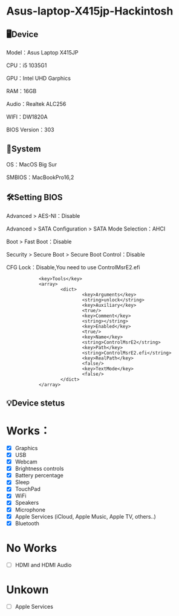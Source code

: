 # Asus-laptop-X415jp-Hackintosh

## 🖥️Device
Model：Asus Laptop X415JP

CPU：i5 1035G1

GPU：Intel UHD Garphics

RAM：16GB

Audio：Realtek ALC256

WIFI：DW1820A

BIOS Version：303

## 📀System
OS：MacOS Big Sur

SMBIOS：MacBookPro16,2

## 🛠️Setting BIOS
Advanced > AES-NI：Disable

Advanced > SATA Configuration > SATA Mode Selection：AHCI

Boot > Fast Boot：Disable

Security > Secure Boot > Secure Boot Control：Disable

CFG Lock：Disable,You need to use ControlMsrE2.efi

                <key>Tools</key>
                <array>
                        <dict>
                                <key>Arguments</key>
                                <string>unlock</string>
                                <key>Auxiliary</key>
                                <true/>
                                <key>Comment</key>
                                <string></string>
                                <key>Enabled</key>
                                <true/>
                                <key>Name</key>
                                <string>ControlMsrE2</string>
                                <key>Path</key>
                                <string>ControlMsrE2.efi</string>
                                <key>RealPath</key>
                                <false/>
                                <key>TextMode</key>
                                <false/>
                        </dict>
                </array>
## 💡Device stetus
# Works：
- [x] Graphics
- [x] USB
- [x] Webcam
- [x] Brightness controls
- [x] Battery percentage
- [x] Sleep
- [x] TouchPad
- [x] WiFi
- [x] Speakers
- [x] Microphone
- [x] Apple Services (iCloud, Apple Music, Apple TV, others..)
- [x] Bluetooth
# No Works
- [ ] HDMI and HDMI Audio
# Unkown
- [ ] Apple Services
